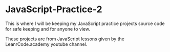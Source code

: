# JavaScript-Practice-2

This is where I will be keeping my JavaScript practice projects source code for safe keeping and for anyone to view.

These projects are from JavaScript lessons given by the LeanrCode.academy youtube channel.
